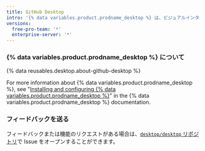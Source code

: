 ```yaml
---
title: GitHub Desktop
intro: '{% data variables.product.prodname_desktop %} は、ビジュアルインターフェースを使用して、Git および {% data variables.product.prodname_dotcom %} のワークフローを拡張し簡略化します。'
versions:
  free-pro-team: '*'
  enterprise-server: '*'
---
```


### {% data variables.product.prodname_desktop %} について

{% data reusables.desktop.about-github-desktop %}

For more information about {% data variables.product.prodname_desktop %}, see "[Installing and configuring {% data variables.product.prodname_desktop %}](/desktop/installing-and-configuring-github-desktop)" in the {% data variables.product.prodname_desktop %} documentation.

### フィードバックを送る

フィードバックまたは機能のリクエストがある場合は、[`desktop/desktop` リポジトリ](https://github.com/desktop/desktop)で Issue をオープンすることができます。
